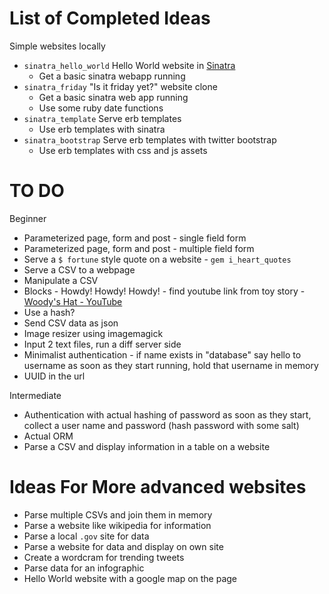 # List of Completed Ideas

Simple websites locally
* `sinatra_hello_world` Hello World website in [Sinatra](http://www.sinatrarb.com/intro.html)
    * Get a basic sinatra webapp running
* `sinatra_friday` "Is it friday yet?" website clone
    * Get a basic sinatra web app running
    * Use some ruby date functions
* `sinatra_template` Serve erb templates
    * Use erb templates with sinatra
* `sinatra_bootstrap` Serve erb templates with twitter bootstrap
    * Use erb templates with css and js assets

# TO DO

Beginner
* Parameterized page, form and post - single field form
* Parameterized page, form and post - multiple field form
* Serve a `$ fortune` style quote on a website - `gem i_heart_quotes`
* Serve a CSV to a webpage
* Manipulate a CSV
* Blocks - Howdy! Howdy! Howdy! - find youtube link from toy story - [Woody's Hat - YouTube](http://www.youtube.com/watch?v=G-I3UXqDhIo)
* Use a hash?
* Send CSV data as json
* Image resizer using imagemagick
* Input 2 text files, run a diff server side
* Minimalist authentication - if name exists in "database" say hello to username
    as soon as they start running, hold that username in memory
* UUID in the url

Intermediate
* Authentication with actual hashing of password
    as soon as they start, collect a user name and password (hash password with some salt)
* Actual ORM
* Parse a CSV and display information in a table on a website


# Ideas For More advanced websites

* Parse multiple CSVs and join them in memory
* Parse a website like wikipedia for information
* Parse a local `.gov` site for data
* Parse a website for data and display on own site
* Create a wordcram for trending tweets
* Parse data for an infographic
* Hello World website with a google map on the page
